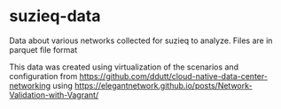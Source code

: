 # suzieq-data
Data about various networks collected for suzieq to analyze. Files are in parquet file format

This data was created using virtualization of the scenarios and configuration from https://github.com/ddutt/cloud-native-data-center-networking using https://elegantnetwork.github.io/posts/Network-Validation-with-Vagrant/
